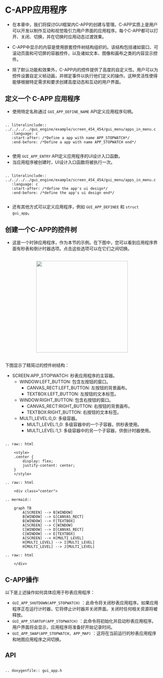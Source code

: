 # C-APP应用程序

- 在本章中，我们将探讨GUI框架内C-APP的创建与管理。C-APP实质上是用户可以开发以制作互动和视觉吸引力用户界面的应用程序。每个C-APP都可以打开、关闭、切换，并在切换时应用动态过渡效果。

- C-APP中显示的内容是使用嵌套控件树结构组织的。该结构包括诸如窗口、可滚动页面和可切屏的容器控件，以及诸如文本、图像和画布之类的内容显示控件。

- 除了默认功能和效果外，C-APP内的控件提供了高度的自定义性。用户可以为控件设置自定义帧动画，并绑定事件以执行他们定义的操作。这种灵活性使得能够根据特定需求和要求创建高度动态和互动的用户界面。

## 定义一个 C-APP 应用程序

- 使用特定名称通过 ```GUI_APP_DEFINE_NAME``` API定义应用程序句柄。

```eval_rst

.. literalinclude:: ../../../../gui_engine/example/screen_454_454/gui_menu/apps_in_menu.c
   :language: c
   :start-after: /*Define a app with name APP_STOPWATCH*/
   :end-before: /*Define a app with name APP_STOPWATCH end*/


```

- 使用 ```GUI_APP_ENTRY``` API定义应用程序的UI设计入口函数。
- 当应用程序被创建时，UI设计入口函数将被执行一次。




```eval_rst

.. literalinclude:: ../../../../gui_engine/example/screen_454_454/gui_menu/apps_in_menu.c
   :language: c
   :start-after: /*define the app's ui design*/
   :end-before: /*define the app's ui design end*/


```

- 还有其他方式可以定义应用程序，例如  ```GUI_APP_DEFINEE``` 和 ```struct gui_app```。

## 创建一个C-APP的控件树

- 这是一个时钟应用程序，作为本节的示例。在下图中，您可以看到应用程序界面有秒表和倒计时器选项。点击这些选项可以在它们之间切换。

<br>

<center><img width= "300" src="https://foruda.gitee.com/images/1727059552792713966/15519dc3_10088396.gif" /></center>
<br>

下图显示了精简过的控件树结构：
- SCREEN:APP_STOPWATCH: 秒表应用程序的主容器。
   - WINDOW:LEFT_BUTTON: 包含左按钮的窗口。
      - CANVAS_RECT:LEFT_BUTTON: 左按钮的背景画布。
      - TEXTBOX:LEFT_BUTTON: 左按钮的文本标签。
   - WINDOW:RIGHT_BUTTON: 包含右按钮的窗口。
      - CANVAS_RECT:RIGHT_BUTTON: 右按钮的背景画布。
      - TEXTBOX:RIGHT_BUTTON: 右按钮的文本标签。
   - MULTI_LEVEL:0_0: 多级容器。
      - MULTI_LEVEL:1_0: 多级容器中的一个子容器，供秒表使用。
      - MULTI_LEVEL:1_1: 多级容器中的另一个子容器，供倒计时器使用。

```eval_rst

.. raw:: html

    <style>
    .center {
        display: flex;
        justify-content: center;
    }
    </style>

.. raw:: html

    <div class="center">

.. mermaid::

    graph TB
        A[SCREEN] --> B[WINDOW]
        B[WINDOW] --> G[CANVAS_RECT]
        B[WINDOW] --> F[TEXTBOX]
        A[SCREEN] --> C[WINDOW]
        C[WINDOW] --> D[CANVAS_RECT]
        C[WINDOW] --> E[TEXTBOX]
        A[SCREEN] --> H[MULTI_LEVEL]
        H[MULTI_LEVEL] --> I[MULTI_LEVEL]
        H[MULTI_LEVEL] --> J[MULTI_LEVEL]

.. raw:: html

    </div>

```



## C-APP操作

以下是上述操作如何具体应用于秒表应用程序：

- ```GUI_APP_SHUTDOWN(APP_STOPWATCH)``` ：此命令将关闭秒表应用程序。如果应用程序正在运行计时器，它将停止计时器并关闭界面。关闭时任何相关资源将被释放。
- ```GUI_APP_STARTUP(APP_STOPWATCH)``` ：此命令将初始化并启动秒表应用程序。用户界面将会显示，应用程序将准备好开始记录时间。
- ```GUI_APP_SWAP(APP_STOPWATCH, APP_MAP)``` ：这将在当前运行的秒表应用程序和地图应用程序之间切换。


## API

```eval_rst

.. doxygenfile:: gui_app.h

```



